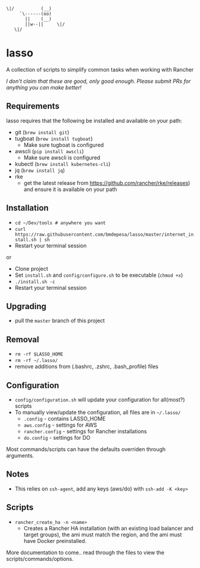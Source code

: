 ```
\|/          (__)    
     `\------(oo)
       ||    (__)
       ||w--||     \|/
   \|/
```                     
# lasso
A collection of scripts to simplify common tasks when working with Rancher

_I don't claim that these are good, only good enough. Please submit PRs for anything you can make better!_

## Requirements

lasso requires that the following be installed and available on your path:

* git (`brew install git`)
* tugboat (`brew install tugboat`)
  * Make sure tugboat is configured 
* awscli (`pip install awscli`)
  * Make sure awscli is configured 
* kubectl (`brew install kubernetes-cli`)
* jq (`brew install jq`)
* rke
  * get the latest release from https://github.com/rancher/rke/releases) and ensure it is available on your path

## Installation
* `cd ~/Dev/tools # anywhere you want`
* `curl https://raw.githubusercontent.com/bmdepesa/lasso/master/internet_install.sh | sh`
* Restart your terminal session

or

* Clone project
* Set `install.sh` and `config/configure.sh` to be executable (`chmod +x`)
* `./install.sh -c`
* Restart your terminal session

## Upgrading
* pull the `master` branch of this project

## Removal
* `rm -rf $LASSO_HOME`
* `rm -rf ~/.lasso/`
* remove additions from (.bashrc, .zshrc, .bash_profile) files

## Configuration
* `config/configuration.sh` will update your configuration for all(most?) scripts
* To manually view/update the configuration, all files are in `~/.lasso/`
  * `.config` - contains LASSO_HOME
  * `aws.config` - settings for AWS
  * `rancher.config` - settings for Rancher installations
  * `do.config` - settings for DO
  
Most commands/scripts can have the defaults overriden through arguments.

## Notes
* This relies on `ssh-agent`, add any keys (aws/do) with `ssh-add -K <key>`

## Scripts
* `rancher_create_ha -n <name>` 
  * Creates a Rancher HA installation (with an existing load balancer and target groups), the ami must match the region, and the ami must have Docker preinstalled.
  
More documentation to come.. read through the files to view the scripts/commands/options.
